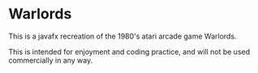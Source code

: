 # Warlords

This is a javafx recreation of the 1980's atari arcade game Warlords. 

This is intended for enjoyment and coding practice, and will not be used commercially in any way. 
